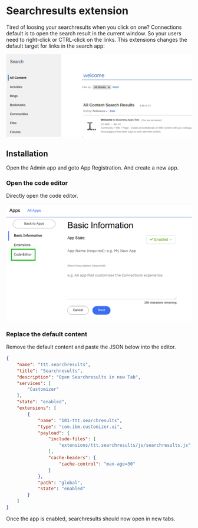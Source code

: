 # Searchresults extension

Tired of loosing your searchresults when you click on one?
Connections default is to open the search result in the current window. So your users need to right-click or CTRL-click on the links.
This extensions changes the default target for links in the search app:

![Search Results](../assets/images/extensions/search-overview.png)

## Installation

Open the Admin app and goto App Registration. And create a new app.

### Open the code editor

Directly open the code editor.

![Code editor](../assets/images/extensions/appreg-code-editor.png)

### Replace the default content

Remove the default content and paste the JSON below into the editor.

```json
{
    "name": "ttt.searchresults",
    "title": "Searchresults",
    "description": "Open Searchresults in new Tab",
    "services": [
        "Customizer"
    ],
    "state": "enabled",
    "extensions": [
        {
            "name": "101-ttt.searchresults",
            "type": "com.ibm.customizer.ui",
            "payload": {
                "include-files": [
                    "extensions/ttt.searchresults/js/searchresults.js"
                ],
                "cache-headers": {
                    "cache-control": "max-age=30"
                }
            },
            "path": "global",
            "state": "enabled"
        }
    ]
}
```

Once the app is enabled, searchresults should now open in new tabs.
